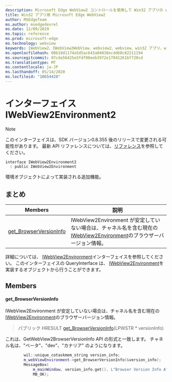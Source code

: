 ```yaml
---
description: Microsoft Edge WebView2 コントロールを使用して Win32 アプリの web コンテンツをホストする
title: Win32 アプリ用 Microsoft Edge WebView2
author: MSEdgeTeam
ms.author: msedgedevrel
ms.date: 12/09/2019
ms.topic: reference
ms.prod: microsoft-edge
ms.technology: webview
keywords: IWebView2、IWebView2WebView、webview2、webview、win32 アプリ、win32、edge
ms.openlocfilehash: 00b19d1174a5d5ac643a04038ecdd60c82211194
ms.sourcegitcommit: 07cda56425e5fdf90eeb3972e17041261bf720cd
ms.translationtype: MT
ms.contentlocale: ja-JP
ms.lasthandoff: 05/14/2020
ms.locfileid: "10654420"
---
```

# インターフェイス IWebView2Environment2 

> [!NOTE]
> このインターフェイスは、SDK バージョン0.8.355 後のリリースで変更される可能性があります。 最新 API リファレンスについては、[リファレンス](../../../webview2-api-reference.md)を参照してください。

```
interface IWebView2Environment2
  : public IWebView2Environment
```

環境オブジェクトによって実装される追加機能。

## まとめ

 Members                        | 説明
--------------------------------|---------------------------------------------
[get_BrowserVersionInfo](#get_browserversioninfo) | IWebView2Environment が安定していない場合は、チャネル名を含む現在の[IWebView2Environment](IWebView2Environment.md)のブラウザーバージョン情報。

詳細については、 [IWebView2Environment](IWebView2Environment.md)インターフェイスを参照してください。 このインターフェイスの QueryInterface は、 [IWebView2Environment](IWebView2Environment.md)を実装するオブジェクトから行うことができます。

## Members

#### get_BrowserVersionInfo 

IWebView2Environment が安定していない場合は、チャネル名を含む現在の[IWebView2Environment](IWebView2Environment.md)のブラウザーバージョン情報。

> パブリック HRESULT [get_BrowserVersionInfo](#get_browserversioninfo)(LPWSTR * versionInfo)

これは、GetWebView2BrowserVersionInfo API の形式と一致します。 チャネル名は、"ベータ"、"dev"、"カナリア" のようになります。

```cpp
        wil::unique_cotaskmem_string version_info;
        m_webViewEnvironment->get_BrowserVersionInfo(&version_info);
        MessageBox(
            m_mainWindow, version_info.get(), L"Browser Version Info After WebView Creation",
            MB_OK);
```

